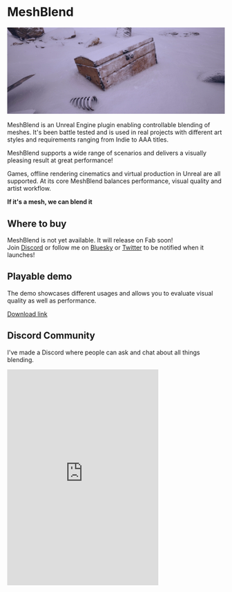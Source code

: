 # MeshBlend

![MeshBlend](MeshBlend.png)

MeshBlend is an Unreal Engine plugin enabling controllable blending of meshes. It's been battle tested and is used in real projects with different art styles and requirements ranging from Indie to AAA titles.

MeshBlend supports a wide range of scenarios and delivers a visually pleasing result at great performance!

Games, offline rendering cinematics and virtual production in Unreal are all supported. At its core MeshBlend balances performance, visual quality and artist workflow.

**If it's a mesh, we can blend it**

## Where to buy

MeshBlend is not yet available. It will release on Fab soon! 
<br>
Join [Discord](https://discord.gg/sX48CssHWM) or follow me on [Bluesky](https://bsky.app/profile/hallatore.bsky.social) or [Twitter](https://x.com/toreler) to be notified when it launches!

## Playable demo

The demo showcases different usages and allows you to evaluate visual quality as well as performance.

[Download link](https://drive.google.com/file/d/1BOzZkNZaa3oVsfl1yqchq9VoSyjKFb1F/view)

## Discord Community

I've made a Discord where people can ask and chat about all things blending.

<iframe src="https://discord.com/widget?id=1279047221362294964&theme=dark" width="350" height="500" allowtransparency="true" frameborder="0" sandbox="allow-popups allow-popups-to-escape-sandbox allow-same-origin allow-scripts"></iframe>